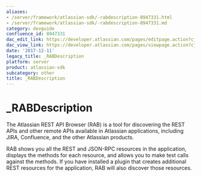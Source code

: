 ```yaml
---
aliases:
- /server/framework/atlassian-sdk/-rabdescription-8947331.html
- /server/framework/atlassian-sdk/-rabdescription-8947331.md
category: devguide
confluence_id: 8947331
dac_edit_link: https://developer.atlassian.com/pages/editpage.action?cjm=wozere&pageId=8947331
dac_view_link: https://developer.atlassian.com/pages/viewpage.action?cjm=wozere&pageId=8947331
date: '2017-12-11'
legacy_title: _RABDescription
platform: server
product: atlassian-sdk
subcategory: other
title: _RABDescription
---
```

# \_RABDescription

The Atlassian REST API Browser (RAB) is a tool for discovering the REST APIs and other remote APIs available in Atlassian applications, including JIRA, Confluence, and the other Atlassian products.

RAB shows you all the REST and JSON-RPC resources in the application, displays the methods for each resource, and allows you to make test calls against the methods. If you have installed a plugin that creates additional REST resources for the application, RAB will also discover those resources.
































































































